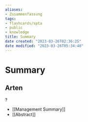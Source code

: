 ```yaml
---
aliases: 
- Zusammenfassung
tags: 
- flashcards/spta
- public
- knowledge
title: Summary
date created: "2023-03-26T02:36:25"
date modified: "2023-03-26T05:34:48"
---
```


# Summary

## Arten
?
- [[Management Summary]]
- [[Abstract]]
<!--SR:!2023-03-27,1,230-->
